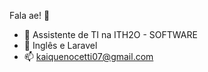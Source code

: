 Fala ae! 👋
<!--div align="center">
  <a href="https://github.com/rafaballerini](https://www.linkedin.com/in/kaique-nocetti-9950b7212">
  <img height="180em" src="https://github-readme-stats.vercel.app/api?username=kaiqueno7&show_icons=true&theme=dracula&include_all_commits=true&count_private=true"/>
  <img height="180em" src="https://github-readme-stats.vercel.app/api/top-langs/?username=kaiqueno7&layout=compact&langs_count=7&theme=dracula"/>
</div-->

- 🔭 Assistente de TI na ITH2O - SOFTWARE
- 🌱 Inglês e Laravel
- 📫 kaiquenocetti07@gmail.com
